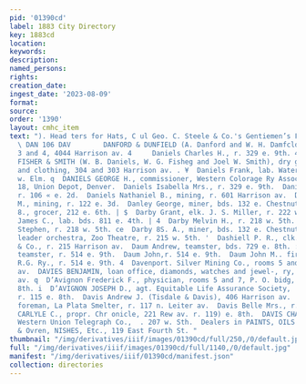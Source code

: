 ```yaml
---
pid: '01390cd'
label: 1883 City Directory
key: 1883cd
location: 
keywords: 
description: 
named_persons: 
rights: 
creation_date: 
ingest_date: '2023-08-09'
format: 
source: 
order: '1390'
layout: cmhc_item
text: "). Head ters for Hats, C ul Geo. C. Steele & Co.'s Gentiemen’s Furnishing Goode]
  \ DAN 106 DAV        DANFORD & DUNFIELD (A. Danford and W. H. Damfcld lawyers, rooms
  3 and 4, 4044 Harrison av. 4     Daniels Charles H., r. 329 e. 9th. 4  DANIEGS,
  FISHER & SMITH (W. B. Daniels, W. G. Fisheg and Joel W. Smith), dry goods, carpets
  and clothing, 304 and 303 Harrison av. . ¥  Daniels Frank, lab. Water Co., r. 212
  w. Elm. q  DANIELS GEORGE H., commissioner, Western Colorage Ry Association, room
  18, Union Depot, Denver.  Daniels Isabella Mrs., r. 329 e. 9th.  Daniels Joseph,
  r. 106 « e. 2d.  Daniels Nathaniel B., mining, r. 601 Harrison av.  Danielson A.
  M., mining, r. 122 e. 3d.  Danley George, miner, bds. 132 e. Chestnut.  Darby Addison
  8., grocer, 212 e. 6th. | $  Darby Grant, elk. J. S. Miller, r. 222 w. 4th.  Darby
  James C., lab. bds. 811 e. 4th. | 4  Darby Melvin H., r. 218 w. 5th. | ‘3  Darby
  Stephen, r. 218 w. 5th. ce  Darby 8S. A., miner, bds. 132 e. Chestnut.  Darrow Wash,
  leader orchestra, Zoo Theatre, r. 215 w. 5th. '  Dashiell P. R., clk. F. H. Arcularius
  & Co., r. 215 Harrison av.  Daum Andrew, teamster, bds. 729 e. 8th. :  Daum Henry»
  teamster, r. 514 e. 9th.  Daum John,r. 514 e. 9th.  Daum John M.. fireman, D. &
  R.G. Ry., r. 514 e. 9th. 4  Davenport. Silver Mining Co., rooms 5 and 6, 303 Harrison
  av.  DAVIES BENJAMIN, loan office, diamonds, watches and jewel-, ry, 204 Harrison
  av. q  D’Avignon Frederick F., physician, rooms 5 and 7, P. O. bidg, ; r. 115 e.
  8th. i  D’AVIGNON JOSEPH D., agt. Equitable Life Assurance Society, ' 110 e. 4th,
  r. 115 e. 8th.  Davis Andrew J. (Tisdale & Davis), 406 Harrison av.  Davis A.S8S.,
  foreman, La Plata Smelter, r. 117 n. Leiter av.  Davis Belle Mrs., r. 104 Oak.  DAVIS
  CARLYLE C., propr. Chr onicle, 221 Rew av. r. 119) e. 8th.  DAVIS CHARLES M., manager
  Western Union Telegraph Co.,  . 207 w. Sth.  Dealers in PAINTS, OILS AND VAR-  Oleson
  & Ovren, NISHES, Etc., 119 East Fourth St. "
thumbnail: "/img/derivatives/iiif/images/01390cd/full/250,/0/default.jpg"
full: "/img/derivatives/iiif/images/01390cd/full/1140,/0/default.jpg"
manifest: "/img/derivatives/iiif/01390cd/manifest.json"
collection: directories
---
```

